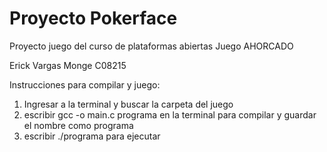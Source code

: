 # Proyecto Pokerface
Proyecto juego del curso de plataformas abiertas
Juego AHORCADO

Erick Vargas Monge C08215

Instrucciones para compilar y juego:

1. Ingresar a la terminal y buscar la carpeta del juego 
3. escribir gcc -o main.c programa en la terminal para compilar y guardar el nombre como programa
4. escribir ./programa para ejecutar


